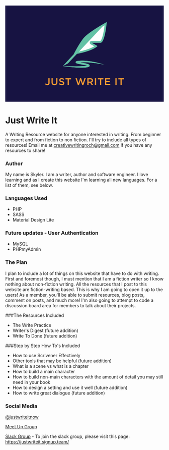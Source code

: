  
![Just Write It Logo](images/logo-web.png "Just Write It Logo")
# Just Write It
A Writing Resource website for anyone interested in writing. From beginner to expert and from fiction to non fiction. I'll try to include all types of resources! Email me at creativewritingroch@gmail.com if you have any resources to share!

### Author
My name is Skyler. I am a writer, author and software engineer. I love learning and as I create this website I'm learning all new languages. For a list of them, see below.

### Languages Used
* PHP
* SASS
* Material Design Lite

### Future updates - User Authentication
* MySQL
* PHPmyAdmin

### The Plan
I plan to include a lot of things on this website that have to do with writing. First and foremost though, I must mention that I am a fiction writer so I know nothing about non-fiction writing. All the resources that I post to this website are fiction-writing based.
This is why I am going to open it up to the users! As a member, you'll be able to submit resources, blog posts, comment on posts, and much more! I'm also going to attempt to code a discussion board area for members to talk about their projects.

###The Resources Included
* The Write Practice
* Writer's Digest (future addition)
* Write To Done (future addition)

###Step by Step How To's Included
* How to use Scrivener Effectively
* Other tools that may be helpful (future addition)
* What is a scene vs what is a chapter
* How to build a main character
* How to build non-main characters with the amount of detail you may still need in your book
* How to design a setting and use it well (future addition)
* How to write great dialogue (future addition)

### Social Media
[@justwriteitnow](https://twitter.com/justwriteitnow "Just Write It Twitter")

[Meet Up Group](https://www.meetup.com/Just-Write-It-RochesterMN/)

[Slack Group](https://justwriteit.slack.com/) - To join the slack group, please visit this page: https://justwriteit.signup.team/
